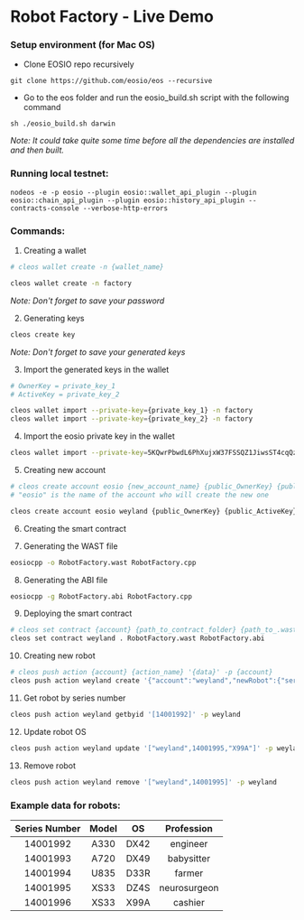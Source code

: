 # Robot Factory - Live Demo

### Setup environment (for Mac OS)

  * Clone EOSIO repo recursively

```
git clone https://github.com/eosio/eos --recursive
```

  * Go to the eos folder and run the eosio_build.sh script with the following command
  
```
sh ./eosio_build.sh darwin
```

*Note: It could take quite some time before all the dependencies are installed and then built.*

### Running local testnet:
```
nodeos -e -p eosio --plugin eosio::wallet_api_plugin --plugin eosio::chain_api_plugin --plugin eosio::history_api_plugin --contracts-console --verbose-http-errors
```

### Commands:

1. Creating a wallet

```sh
# cleos wallet create -n {wallet_name}

cleos wallet create -n factory
```

*Note: Don't forget to save your password*

2. Generating keys

```sh
cleos create key
```

*Note: Don't forget to save your generated keys*

3. Import the generated keys in the wallet

```sh
# OwnerKey = private_key_1
# ActiveKey = private_key_2

cleos wallet import --private-key={private_key_1} -n factory
cleos wallet import --private-key={private_key_2} -n factory
```

4. Import the eosio private key in the wallet

```sh
cleos wallet import --private-key=5KQwrPbwdL6PhXujxW37FSSQZ1JiwsST4cqQzDeyXtP79zkvFD3 -n factory
```

5. Creating new account

```sh
# cleos create account eosio {new_account_name} {public_OwnerKey} {public_ActiveKey}
# "eosio" is the name of the account who will create the new one

cleos create account eosio weyland {public_OwnerKey} {public_ActiveKey}
```

6. Creating the smart contract


7. Generating the WAST file
   
```sh
eosiocpp -o RobotFactory.wast RobotFactory.cpp
```

8. Generating the ABI file

```sh
eosiocpp -g RobotFactory.abi RobotFactory.cpp
```

9. Deploying the smart contract

```sh
# cleos set contract {account} {path_to_contract_folder} {path_to_.wast_file} {path_to_.abi_file}
cleos set contract weyland . RobotFactory.wast RobotFactory.abi
```

10. Creating new robot

```sh
# cleos push action {account} {action_name} '{data}' -p {account}
cleos push action weyland create '{"account":"weyland","newRobot":{"series_number":14001992,"model":"A330","operating_system":"DX42","profession":"engineer","owner":"","manufactured":0}}' -p weyland
```

11. Get robot by series number

```sh
cleos push action weyland getbyid '[14001992]' -p weyland
```

12. Update robot OS

```sh
cleos push action weyland update '["weyland",14001995,"X99A"]' -p weyland
```

13. Remove robot

```sh
cleos push action weyland remove '["weyland",14001995]' -p weyland
```

### Example data for robots:

| Series Number | Model |  OS  |  Profession  |
|:-------------:|:-----:|:----:|:------------:|
|    14001992   |  A330 | DX42 |   engineer   |
|    14001993   |  A720 | DX49 |  babysitter  |
|    14001994   |  U835 | D33R |    farmer    |
|    14001995   |  XS33 | DZ4S | neurosurgeon |
|    14001996   |  XS33 | X99A |    cashier   |
